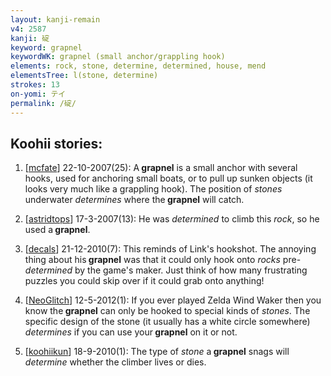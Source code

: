 ```yaml
---
layout: kanji-remain
v4: 2587
kanji: 碇
keyword: grapnel
keywordWK: grapnel (small anchor/grappling hook)
elements: rock, stone, determine, determined, house, mend
elementsTree: l(stone, determine)
strokes: 13
on-yomi: テイ
permalink: /碇/
---
```


## Koohii stories: 

1) [<a href="http://kanji.koohii.com/profile/mcfate">mcfate</a>] 22-10-2007(25): A<strong> grapnel</strong> is a small anchor with several hooks, used for anchoring small boats, or to pull up sunken objects (it looks very much like a grappling hook). The position of <em>stones</em> underwater <em>determines</em> where the<strong> grapnel</strong> will catch.

2) [<a href="http://kanji.koohii.com/profile/astridtops">astridtops</a>] 17-3-2007(13): He was <em>determined</em> to climb this <em>rock</em>, so he used a<strong> grapnel</strong>.

3) [<a href="http://kanji.koohii.com/profile/decals">decals</a>] 21-12-2010(7): This reminds of Link&#039;s hookshot. The annoying thing about his<strong> grapnel</strong> was that it could only hook onto <em>rocks</em> pre-<em>determined</em> by the game&#039;s maker. Just think of how many frustrating puzzles you could skip over if it could grab onto anything!

4) [<a href="http://kanji.koohii.com/profile/NeoGlitch">NeoGlitch</a>] 12-5-2012(1): If you ever played Zelda Wind Waker then you know the<strong> grapnel</strong> can only be hooked to special kinds of <em>stones</em>. The specific design of the stone (it usually has a white circle somewhere) <em>determines</em> if you can use your<strong> grapnel</strong> on it or not.

5) [<a href="http://kanji.koohii.com/profile/koohiikun">koohiikun</a>] 18-9-2010(1): The type of <em>stone</em> a<strong> grapnel</strong> snags will <em>determine</em> whether the climber lives or dies.

